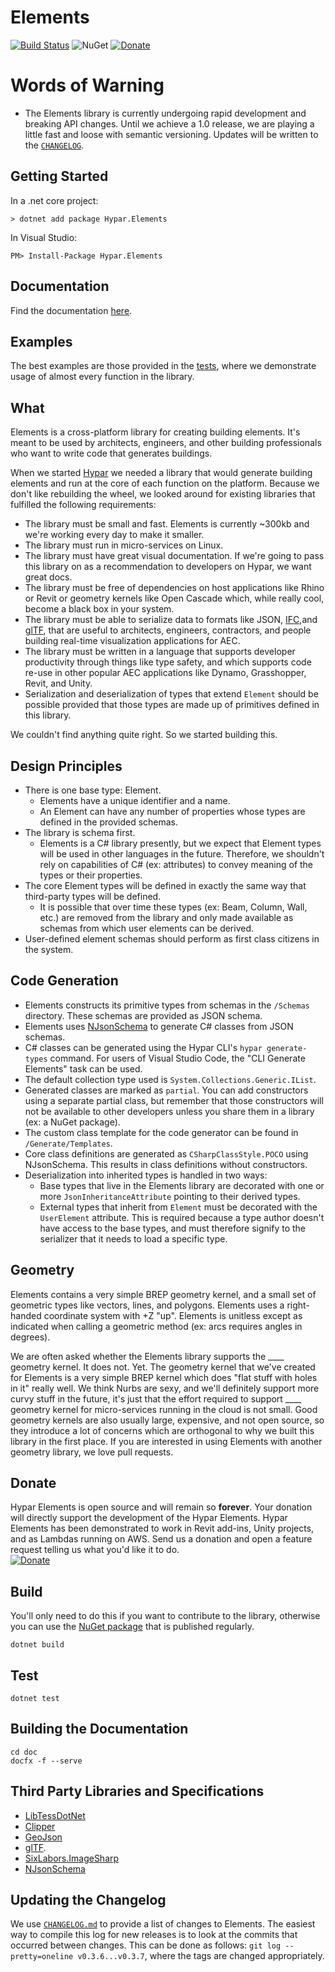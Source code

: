 # Elements

[![Build Status](https://travis-ci.org/hypar-io/elements.svg?branch=master)](https://travis-ci.org/hypar-io/elements)
![NuGet](https://img.shields.io/nuget/v/Hypar.Elements.svg)
[![Donate](https://img.shields.io/badge/Donate-PayPal-green.svg)](https://www.paypal.com/cgi-bin/webscr?cmd=_s-xclick&hosted_button_id=3HBW7BYRSBZYE)

# Words of Warning
- The Elements library is currently undergoing rapid development and breaking API changes. Until we achieve a 1.0 release, we are playing a little fast and loose with semantic versioning. Updates will be written to the [`CHANGELOG`](CHANGELOG.md).

## Getting Started
In a .net core project:
```
> dotnet add package Hypar.Elements
```
In Visual Studio:
```
PM> Install-Package Hypar.Elements
```
## Documentation
Find the documentation [here](https://hypar-io.github.io/Elements/index.html).

## Examples
The best examples are those provided in the [tests](https://github.com/hypar-io/Elements/tree/master/test/Elements.Tests), where we demonstrate usage of almost every function in the library.

## What
Elements is a cross-platform library for creating building elements. It's meant to be used by architects, engineers, and other building professionals who want to write code that generates buildings.

When we started [Hypar](https://www.hypar.io) we needed a library that would generate building elements and run at the core of each function on the platform. Because we don't like rebuilding the wheel, we looked around for existing libraries that fulfilled the following requirements:
- The library must be small and fast. Elements is currently ~300kb and we're working every day to make it smaller.
- The library must run in micro-services on Linux.
- The library must have great visual documentation. If we're going to pass this library on as a recommendation to developers on Hypar, we want great docs.
- The library must be free of dependencies on host applications like Rhino or Revit or geometry kernels like Open Cascade which, while really cool, become a black box in your system.
- The library must be able to serialize data to formats like JSON, [IFC](https://www.buildingsmart.org/about/what-is-openbim/ifc-introduction/),and [glTF](https://www.khronos.org/gltf/), that are useful to architects, engineers, contractors, and people building real-time visualization applications for AEC.
- The library must be written in a language that supports developer productivity through things like type safety, and which supports code re-use in other popular AEC applications like Dynamo, Grasshopper, Revit, and Unity.
- Serialization and deserialization of types that extend `Element` should be possible provided that those types are made up of primitives defined in this library.

We couldn't find anything quite right. So we started building this. 

## Design Principles
- There is one base type: Element.
  - Elements have a unique identifier and a name.
  - An Element can have any number of properties whose types are defined in the provided schemas.
- The library is schema first. 
  - Elements is a C# library presently, but we expect that Element types will be used in other languages in the future. Therefore, we shouldn't rely on capabilities of C# (ex: attributes) to convey meaning of the types or their properties. 
- The core Element types will be defined in exactly the same way that third-party types will be defined. 
  - It is possible that over time these types (ex: Beam, Column, Wall, etc.) are removed from the library and only made available as schemas from which user elements can be derived.
- User-defined element schemas should perform as first class citizens in the system.

## Code Generation
- Elements constructs its primitive types from schemas in the `/Schemas` directory. These schemas are provided as JSON schema. 
- Elements uses [NJsonSchema](https://github.com/RicoSuter/NJsonSchema) to generate C# classes from JSON schemas.
- C# classes can be generated using the Hypar CLI's `hypar generate-types` command. For users of Visual Studio Code, the "CLI Generate Elements" task can be used.
- The default collection type used is `System.Collections.Generic.IList`.
- Generated classes are marked as `partial`. You can add constructors using a separate partial class, but remember that those constructors will not be available to other developers unless you share them in a library (ex: a NuGet package).
- The custom class template for the code generator can be found in `/Generate/Templates`.
- Core class definitions are generated as `CSharpClassStyle.POCO` using NJsonSchema. This results in class definitions without constructors.
- Deserialization into inherited types is handled in two ways:
  - Base types that live in the Elements library are decorated with one or more `JsonInheritanceAttribute` pointing to their derived types.
  - External types that inherit from `Element` must be decorated with the `UserElement` attribute. This is required because a type author doesn't have access to the base types, and must therefore signify to the serializer that it needs to load a specific type.


## Geometry
Elements contains a very simple BREP geometry kernel, and a small set of geometric types like vectors, lines, and polygons. Elements uses a right-handed coordinate system with +Z "up". Elements is unitless except as indicated when calling a geometric method (ex: arcs requires angles in degrees).

We are often asked whether the Elements library supports the ____ geometry kernel. It does not. Yet. The geometry kernel that we've created for Elements is a very simple BREP kernel which does "flat stuff with holes in it" really well. We think Nurbs are sexy, and we'll definitely support more curvy stuff in the future, it's just that the effort required to support ____ geometry kernel for micro-services running in the cloud is not small. Good geometry kernels are also usually large, expensive, and not open source, so they introduce a lot of concerns which are orthogonal to why we built this library in the first place. If you are interested in using Elements with another geometry library, we love pull requests.

## Donate
Hypar Elements is open source and will remain so **forever**. Your donation will directly support the development of the Hypar Elements. Hypar Elements has been demonstrated to work in Revit add-ins, Unity projects, and as Lambdas running on AWS. Send us a donation and open a feature request telling us what you'd like it to do.  
[![Donate](https://img.shields.io/badge/Donate-PayPal-green.svg)](https://www.paypal.com/cgi-bin/webscr?cmd=_s-xclick&hosted_button_id=3HBW7BYRSBZYE)

## Build
You'll only need to do this if you want to contribute to the library, otherwise you can use the [NuGet package](https://www.nuget.org/) that is published regularly.

```
dotnet build
```

## Test
```
dotnet test
```

## Building the Documentation
```
cd doc
docfx -f --serve
```

## Third Party Libraries and Specifications

- [LibTessDotNet](https://github.com/speps/LibTessDotNet)  
- [Clipper](http://www.angusj.com/delphi/clipper.php)
- [GeoJson](http://geojson.org/)
- [glTF](https://www.khronos.org/gltf/).
- [SixLabors.ImageSharp](https://github.com/SixLabors/ImageSharp)
- [NJsonSchema](https://github.com/RicoSuter/NJsonSchema)

## Updating the Changelog
We use [`CHANGELOG.md`](CHANGELOG.md) to provide a list of changes to Elements. The easiest way to compile this log for new releases is to look at the commits that occurred between changes. This can be done as follows: `git log --pretty=oneline v0.3.6...v0.3.7`, where the tags are changed appropriately.
